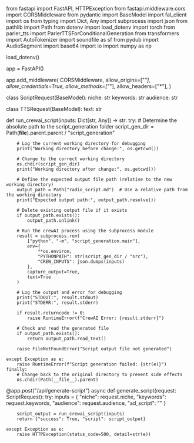 from fastapi import FastAPI, HTTPException
from fastapi.middleware.cors import CORSMiddleware
from pydantic import BaseModel
import fal_client
import os
from typing import Dict, Any
import subprocess
import json
from pathlib import Path
from dotenv import load_dotenv
import torch
from parler_tts import ParlerTTSForConditionalGeneration
from transformers import AutoTokenizer
import soundfile as sf
from pydub import AudioSegment
import base64
import io
import numpy as np

load_dotenv()

app = FastAPI()

app.add_middleware(
    CORSMiddleware,
    allow_origins=["*"],
    allow_credentials=True,
    allow_methods=["*"],
    allow_headers=["*"],
)

class ScriptRequest(BaseModel):
    niche: str
    keywords: str
    audience: str

class TTSRequest(BaseModel):
    text: str

def run_crewai_script(inputs: Dict[str, Any]) -> str:
    try:
        # Determine the absolute path to the script_generation folder
        script_gen_dir = Path(__file__).parent.parent / "script_generation"
        
        # Log the current working directory for debugging
        print("Working directory before change:", os.getcwd())
        
        # Change to the correct working directory
        os.chdir(script_gen_dir)
        print("Working directory after change:", os.getcwd())
        
        # Define the expected output file path (relative to the new working directory)
        output_path = Path("radio_script.md")  # Use a relative path from the working directory
        print("Expected output path:", output_path.resolve())
        
        # Delete existing output file if it exists
        if output_path.exists():
            output_path.unlink()
        
        # Run the crewAI process using the subprocess module
        result = subprocess.run(
            ["python", "-m", "script_generation.main"],
            env={
                **os.environ,
                "PYTHONPATH": str(script_gen_dir / "src"),
                "CREW_INPUTS": json.dumps(inputs)
            },
            capture_output=True,
            text=True
        )
        
        # Log the output and error for debugging
        print("STDOUT:", result.stdout)
        print("STDERR:", result.stderr)
        
        if result.returncode != 0:
            raise RuntimeError(f"CrewAI Error: {result.stderr}")
        
        # Check and read the generated file
        if output_path.exists():
            return output_path.read_text()
                
        raise FileNotFoundError("Script output file not generated")
        
    except Exception as e:
        raise RuntimeError(f"Script generation failed: {str(e)}")
    finally:
        # Change back to the original directory to prevent side effects
        os.chdir(Path(__file__).parent)

@app.post("/api/generate-script")
async def generate_script(request: ScriptRequest):
    try:
        inputs = {
            "niche": request.niche,
            "keywords": request.keywords,
            "audience": request.audience,
            "ad_script": ""
        }
        
        script_output = run_crewai_script(inputs)
        return {"success": True, "script": script_output}
        
    except Exception as e:
        raise HTTPException(status_code=500, detail=str(e))